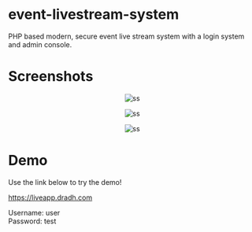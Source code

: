 # event-livestream-system
PHP based modern, secure event live stream system with a login system and admin console.

# Screenshots
<p align="center"><img src="https://i.imgur.com/ZlhRKhK.png" alt="ss"/></p>
<p align="center"><img src="https://i.imgur.com/46DxWlt.png" alt="ss"/></p>
<p align="center"><img src="https://i.imgur.com/678dEwz.png" alt="ss"/></p>

# Demo
Use the link below to try the demo!

https://liveapp.dradh.com

Username: user<br>
Password: test
